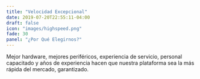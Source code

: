 ```yaml
---
title: "Velocidad Excepcional"
date: 2019-07-20T22:55:11-04:00
draft: false
icon: "images/highspeed.png"
fade: 30
panel: "¿Por Qué Elegirnos?"
---
```

Mejor hardware, mejores periféricos, experiencia de servicio, personal capacitado y años de experiencia hacen que nuestra plataforma sea la más rápida del mercado, garantizado.